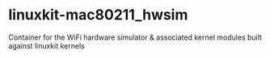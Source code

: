 # linuxkit-mac80211_hwsim
Container for the WiFi hardware simulator &amp; associated kernel modules built against linuxkit kernels
